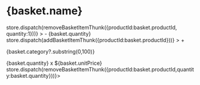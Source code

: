 <TableCell>
                <img src={`http://localhost:8080/api/file/image/${basket.imageUrl}`}  alt=""/>
                </TableCell>
                <TableCell>
                <div className="details">
                    <h1 className='name'>{basket.name}</h1>
                    <LoadingButton
                      color='error'
                      onClick={()=>store.dispatch(removeBasketItemThunk({productId:basket.productId, quantity:1}))}
                    >
                        -   
                    </LoadingButton>
                      {basket.quantity}
                    <LoadingButton
                      color='success'
                      onClick={()=> store.dispatch(addBasketItemThunk({productId:basket.productId}))}
                    >
                        +
                    </LoadingButton>
                    <p>{basket.category?.substring(0,100)}</p>
                    <div className="price">{basket.quantity} x ${basket.unitPrice}</div>
                </div>
                </TableCell>
                <TableCell align='right'>
                <LoadingButton 
                      loading={status === 'pendingremoveItem' + basket.productId} 
                      className="delete"
                      onClick={() => store.dispatch(removeBasketItemThunk({productId:basket.productId,quantity:basket.quantity}))}>
                  <DeleteOutlinedIcon />
                  </LoadingButton>
                </TableCell>